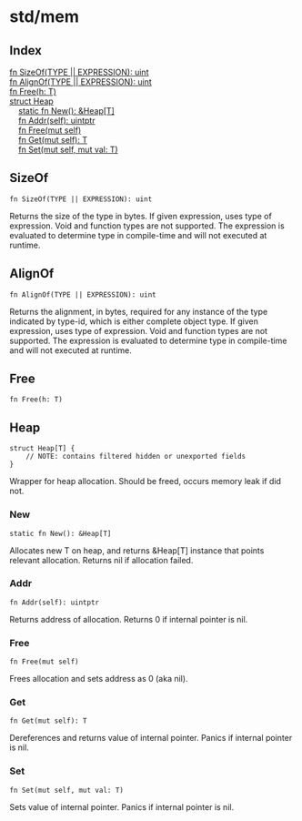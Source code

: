 # std/mem

## Index

[fn SizeOf(TYPE || EXPRESSION): uint](#sizeof)\
[fn AlignOf(TYPE || EXPRESSION): uint](#alignof)\
[fn Free(h: T)](#free)\
[struct Heap](#heap)\
&nbsp;&nbsp;&nbsp;&nbsp;[static fn New(): &amp;Heap\[T\]](#new)\
&nbsp;&nbsp;&nbsp;&nbsp;[fn Addr(self): uintptr](#addr)\
&nbsp;&nbsp;&nbsp;&nbsp;[fn Free(mut self)](#free)\
&nbsp;&nbsp;&nbsp;&nbsp;[fn Get(mut self): T](#get)\
&nbsp;&nbsp;&nbsp;&nbsp;[fn Set(mut self, mut val: T)](#set)

## SizeOf
```jule
fn SizeOf(TYPE || EXPRESSION): uint
```
Returns the size of the type in bytes. If given expression, uses type of expression. Void and function types are not supported. The expression is evaluated to determine type in compile-time and will not executed at runtime.

## AlignOf
```jule
fn AlignOf(TYPE || EXPRESSION): uint
```
Returns the alignment, in bytes, required for any instance of the type indicated by type-id, which is either complete object type. If given expression, uses type of expression. Void and function types are not supported. The expression is evaluated to determine type in compile-time and will not executed at runtime.

## Free
```jule
fn Free(h: T)
```

## Heap
```jule
struct Heap[T] {
	// NOTE: contains filtered hidden or unexported fields
}
```
Wrapper for heap allocation. Should be freed, occurs memory leak if did not.

### New
```jule
static fn New(): &Heap[T]
```
Allocates new T on heap, and returns &amp;Heap\[T\] instance that points relevant allocation. Returns nil if allocation failed.

### Addr
```jule
fn Addr(self): uintptr
```
Returns address of allocation. Returns 0 if internal pointer is nil.

### Free
```jule
fn Free(mut self)
```
Frees allocation and sets address as 0 (aka nil).

### Get
```jule
fn Get(mut self): T
```
Dereferences and returns value of internal pointer. Panics if internal pointer is nil.

### Set
```jule
fn Set(mut self, mut val: T)
```
Sets value of internal pointer. Panics if internal pointer is nil.